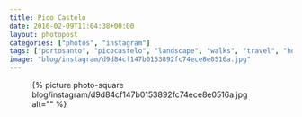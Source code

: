 ```yaml
---
title: Pico Castelo
date: 2016-02-09T11:04:38+00:00
layout: photopost
categories: ["photos", "instagram"]
tags: ["portosanto", "picocastelo", "landscape", "walks", "travel", "holibobs"]
image: "blog/instagram/d9d84cf147b0153892fc74ece8e0516a.jpg"
---
```


<figure class="photo photo--square">
  {% picture photo-square blog/instagram/d9d84cf147b0153892fc74ece8e0516a.jpg alt="" %}
</figure>


